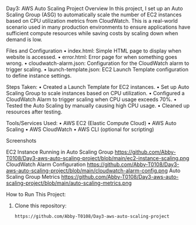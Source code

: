 Day3: AWS Auto Scaling Project
Overview
In this project, I set up an Auto Scaling Group (ASG) to automatically scale the number of EC2 instances based on CPU utilization metrics from CloudWatch. This is a real-world scenario used in many production environments to ensure applications have sufficient compute resources while saving costs by scaling down when demand is low.

Files and Configuration
•	index.html: Simple HTML page to display when website is accessed.
•	error.html: Error page for when something goes wrong.
•	cloudwatch-alarm.json: Configuration for the CloudWatch alarm to trigger scaling.
•	launch-template.json: EC2 Launch Template configuration to define instance settings.

Steps Taken:
•	Created a Launch Template for EC2 instances.
•	Set up Auto Scaling Group to scale instances based on CPU utilization.
•	Configured a CloudWatch Alarm to trigger scaling when CPU usage exceeds 70%.
•	Tested the Auto Scaling by manually causing high CPU usage.
•	Cleaned up resources after testing.

Tools/Services Used:
•	AWS EC2 (Elastic Compute Cloud)
•	AWS Auto Scaling
•	AWS CloudWatch
•	AWS CLI (optional for scripting)

Screenshots

EC2 Instance Running in Auto Scaling Group
https://github.com/Abby-T0108/Day3-aws-auto-scaling-project/blob/main/ec2-instance-scaling.png
CloudWatch Alarm Configuration
https://github.com/Abby-T0108/Day3-aws-auto-scaling-project/blob/main/cloudwatch-alarm-config.png
Auto Scaling Group Metrics
https://github.com/Abby-T0108/Day3-aws-auto-scaling-project/blob/main/auto-scaling-metrics.png

How to Run This Project:
1. Clone this repository:
   ```bash
   https://github.com/Abby-T0108/Day3-aws-auto-scaling-project
